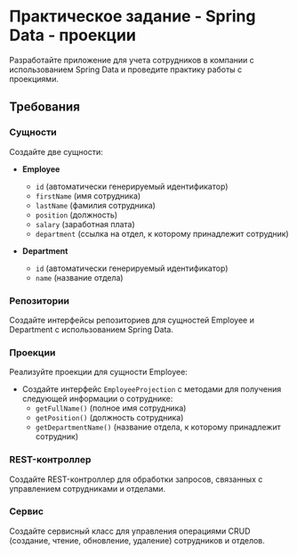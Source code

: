 # Практическое задание - Spring Data - проекции

Разработайте приложение для учета сотрудников в компании с использованием Spring Data и проведите практику работы с проекциями.

## Требования

### Сущности

Создайте две сущности:
- **Employee**
  - `id` (автоматически генерируемый идентификатор)
  - `firstName` (имя сотрудника)
  - `lastName` (фамилия сотрудника)
  - `position` (должность)
  - `salary` (заработная плата)
  - `department` (ссылка на отдел, к которому принадлежит сотрудник)

- **Department**
  - `id` (автоматически генерируемый идентификатор)
  - `name` (название отдела)

### Репозитории

Создайте интерфейсы репозиториев для сущностей Employee и Department с использованием Spring Data.

### Проекции

Реализуйте проекции для сущности Employee:
- Создайте интерфейс `EmployeeProjection` с методами для получения следующей информации о сотруднике:
  - `getFullName()` (полное имя сотрудника)
  - `getPosition()` (должность сотрудника)
  - `getDepartmentName()` (название отдела, к которому принадлежит сотрудник)

### REST-контроллер

Создайте REST-контроллер для обработки запросов, связанных с управлением сотрудниками и отделами.

### Сервис

Создайте сервисный класс для управления операциями CRUD (создание, чтение, обновление, удаление) сотрудников и отделов.
